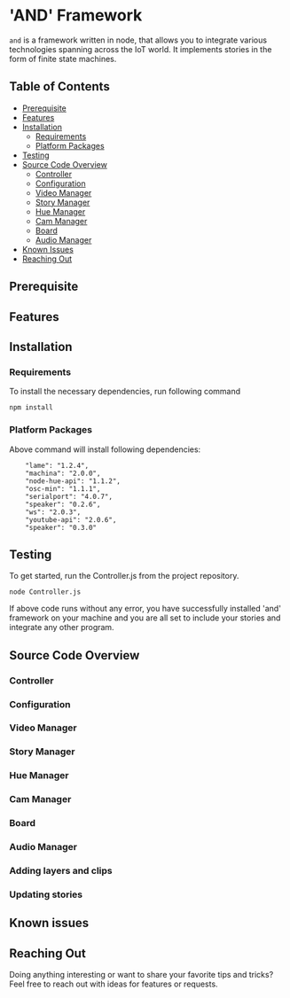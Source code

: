 # 'AND' Framework
`and` is a framework written in node, that allows you to integrate various technologies spanning across the IoT world. It implements stories in the form of finite state machines. 

## Table of Contents
- [Prerequisite](#prerequisite)
- [Features](#features)
- [Installation](#installation)
  - [Requirements](#requirements)
  - [Platform Packages](#platform-packages)
- [Testing](#testing)
- [Source Code Overview](#source-code-overview)
  - [Controller](#controller)
  - [Configuration](#configuration)
  - [Video Manager](#video-manager)
  - [Story Manager](#story-manager)
  - [Hue Manager](#hue-manager)
  - [Cam Manager](#cam-manager)
  - [Board](#board)
  - [Audio Manager](#audio-manager)
- [Known Issues](#known-issues)
- [Reaching Out](#reaching-out)

## Prerequisite 

## Features 

## Installation

### Requirements
To install the necessary dependencies, run following command

```nodejs
npm install
```
### Platform Packages
Above command will install following dependencies:
```shell
    "lame": "1.2.4",
    "machina": "2.0.0",
    "node-hue-api": "1.1.2",
    "osc-min": "1.1.1",
    "serialport": "4.0.7",
    "speaker": "0.2.6",
    "ws": "2.0.3",
    "youtube-api": "2.0.6",
    "speaker": "0.3.0"
```

## Testing

To get started, run the Controller.js from the project repository.

```nodejs
node Controller.js
```

If above code runs without any error, you have successfully installed 'and' framework on your machine and you are all set to include your stories and integrate any other program.

## Source Code Overview

### Controller
### Configuration
### Video Manager
### Story Manager
### Hue Manager
### Cam Manager
### Board
### Audio Manager

### Adding layers and clips


### Updating stories

## Known issues

## Reaching Out

Doing anything interesting or want to share your favorite tips and tricks? 
Feel free to reach out with ideas for features or requests.
